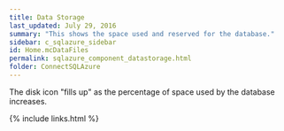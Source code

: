 ```yaml
---
title: Data Storage
last_updated: July 29, 2016
summary: "This shows the space used and reserved for the database."
sidebar: c_sqlazure_sidebar
id: Home.mcDataFiles
permalink: sqlazure_component_datastorage.html
folder: ConnectSQLAzure
---
```



The disk icon "fills up" as the percentage of space used by the database increases.


{% include links.html %}
